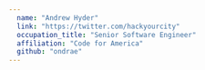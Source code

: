 ```yaml
---
  name: "Andrew Hyder"
  link: "https://twitter.com/hackyourcity"
  occupation_title: "Senior Software Engineer"
  affiliation: "Code for America"
  github: "ondrae"
---
```

